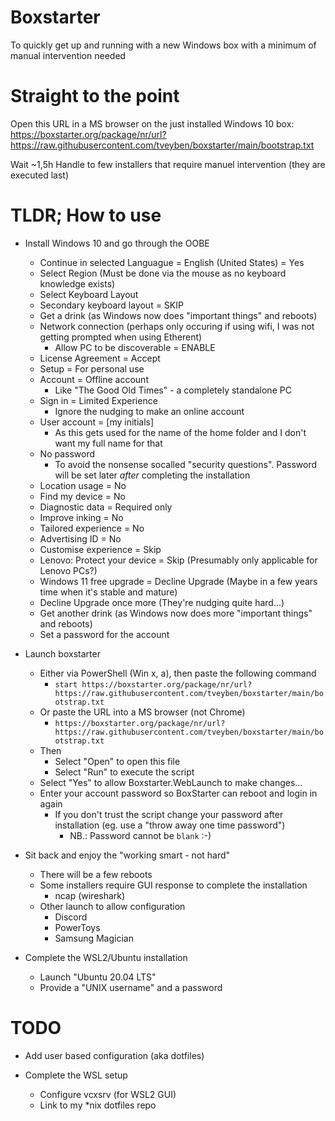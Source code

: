 # Boxstarter
To quickly get up and running with a new Windows box with a minimum of manual intervention needed

# Straight to the point
Open this URL in a MS browser on the just installed Windows 10 box:  
https://boxstarter.org/package/nr/url?https://raw.githubusercontent.com/tveyben/boxstarter/main/bootstrap.txt

Wait ~1,5h
Handle to few installers that require manuel intervention (they are executed last)

#  TLDR; How to use
- Install Windows 10 and go through the OOBE
  - Continue in selected Languague = English (United States) = Yes
  - Select Region (Must be done via the mouse as no keyboard knowledge exists)
  - Select Keyboard Layout
  - Secondary keyboard layout = SKIP
  - Get a drink (as Windows now does "important things" and reboots)
  - Network connection (perhaps only occuring if using wifi, I was not getting prompted when using Etherent)
    - Allow PC to be discoverable = ENABLE
  - License Agreement = Accept
  - Setup = For personal use
  - Account = Offline account
    - Like "The Good Old Times" - a completely standalone PC
  - Sign in = Limited Experience
    - Ignore the nudging to make an online account
  - User account = [my initials]
    - As this gets used for the name of the home folder and I don't want my full name for that
  - No password
    - To avoid the nonsense socalled "security questions". Password will be set later *after* completing the installation
  - Location usage = No
  - Find my device = No
  - Diagnostic data = Required only
  - Improve inking = No
  - Tailored experience = No
  - Advertising ID = No
  - Customise experience = Skip
  - Lenovo: Protect your device = Skip (Presumably only applicable for Lenovo PCs?)
  - Windows 11 free upgrade = Decline Upgrade (Maybe in a few years time  when it's stable and mature)
  - Decline Upgrade once more (They're nudging quite hard...)
  - Get another drink (as Windows now does more "important things" and reboots)
  - Set a password for the account
  
- Launch boxstarter
  - Either via PowerShell (Win x, a), then paste the following command
    - `start https://boxstarter.org/package/nr/url?https://raw.githubusercontent.com/tveyben/boxstarter/main/bootstrap.txt`
  - Or paste the URL into a MS browser (not Chrome)
    - `https://boxstarter.org/package/nr/url?https://raw.githubusercontent.com/tveyben/boxstarter/main/bootstrap.txt`
  - Then
    - Select "Open" to open this file
    - Select "Run" to execute the script
  - Select "Yes" to allow Boxstarter.WebLaunch to make changes...
  - Enter your account password so BoxStarter can reboot and login in again
    - If you don't trust the script change your password after installation (eg. use a "throw away one time password")
      - NB.: Password cannot be `blank`  :-)
  
- Sit back and enjoy the "working smart - not hard"
    - There will be a few reboots
    - Some installers require GUI response to complete the installation
      - ncap (wireshark)
  - Other launch to allow configuration
    - Discord    
    - PowerToys
    - Samsung Magician
  
  
- Complete the WSL2/Ubuntu installation
    - Launch "Ubuntu 20.04 LTS"
    - Provide a "UNIX username" and a password

# TODO
  - Add user based configuration (aka dotfiles)
  
  - Complete the WSL setup
    - Configure vcxsrv (for WSL2 GUI)
    - Link to my *nix dotfiles repo
  
  
  
  

  
  
  

  
  

